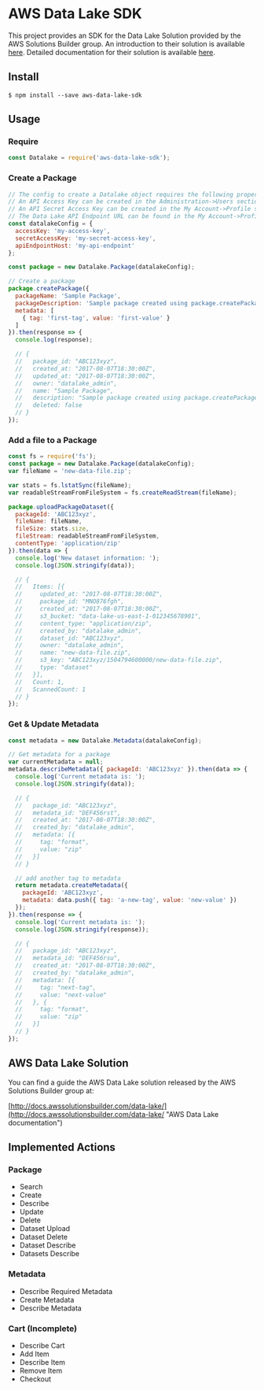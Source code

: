 AWS Data Lake SDK
=================

This project provides an SDK for the Data Lake Solution provided by the AWS Solutions Builder group. An introduction to their solution is available [here](https://aws.amazon.com/answers/big-data/data-lake-solution/ "AWS Data Lake introduction"). Detailed documentation for their solution is available [here](http://docs.awssolutionsbuilder.com/data-lake/ "AWS Data Lake documentation").

## Install

```
$ npm install --save aws-data-lake-sdk
```

## Usage

### Require
``` javascript
const Datalake = require('aws-data-lake-sdk');
```

### Create a Package
``` javascript
// The config to create a Datalake object requires the following properties
// An API Access Key can be created in the Administration->Users section
// An API Secret Access Key can be created in the My Account->Profile section
// The Data Lake API Endpoint URL can be found in the My Account->Profile section
const datalakeConfig = {
  accessKey: 'my-access-key',
  secretAccessKey: 'my-secret-access-key',
  apiEndpointHost: 'my-api-endpoint'
};

const package = new Datalake.Package(datalakeConfig);

// Create a package
package.createPackage({
  packageName: 'Sample Package',
  packageDescription: 'Sample package created using package.createPackage(...)',
  metadata: [
    { tag: 'first-tag', value: 'first-value' }
  ]
}).then(response => {
  console.log(response);

  // {
  //   package_id: "ABC123xyz",
  //   created_at: "2017-08-07T18:30:00Z",
  //   updated_at: "2017-08-07T18:30:00Z",
  //   owner: "datalake_admin",
  //   name: "Sample Package",
  //   description: "Sample package created using package.createPackage(...)",
  //   deleted: false
  // }
});
```

### Add a file to a Package
``` javascript
const fs = require('fs');
const package = new Datalake.Package(datalakeConfig);
var fileName = 'new-data-file.zip';

var stats = fs.lstatSync(fileName);
var readableStreamFromFileSystem = fs.createReadStream(fileName);

package.uploadPackageDataset({
  packageId: 'ABC123xyz',
  fileName: fileName,
  fileSize: stats.size,
  fileStream: readableStreamFromFileSystem,
  contentType: 'application/zip'
}).then(data => {
  console.log('New dataset information: ');
  console.log(JSON.stringify(data));

  // {
  //   Items: [{
  //     updated_at: "2017-08-07T18:30:00Z",
  //     package_id: "MNO876fgh",
  //     created_at: "2017-08-07T18:30:00Z",
  //     s3_bucket: "data-lake-us-east-1-012345678901",
  //     content_type: "application/zip",
  //     created_by: "datalake_admin",
  //     dataset_id: "ABC123xyz",
  //     owner: "datalake_admin",
  //     name: "new-data-file.zip",
  //     s3_key: "ABC123xyz/1504794600000/new-data-file.zip",
  //     type: "dataset"
  //   }],
  //   Count: 1,
  //   ScannedCount: 1
  // }
});
```

### Get & Update Metadata 
``` javascript
const metadata = new Datalake.Metadata(datalakeConfig);

// Get metadata for a package
var currentMetadata = null;
metadata.describeMetadata({ packageId: 'ABC123xyz' }).then(data => {
  console.log('Current metadata is: ');
  console.log(JSON.stringify(data));

  // {
  //   package_id: "ABC123xyz",
  //   metadata_id: "DEF456rst",
  //   created_at: "2017-08-07T18:30:00Z",
  //   created_by: "datalake_admin",
  //   metadata: [{
  //     tag: "format",
  //     value: "zip"
  //   }]
  // }

  // add another tag to metadata
  return metadata.createMetadata({ 
    packageId: 'ABC123xyz',
    metadata: data.push({ tag: 'a-new-tag', value: 'new-value' })
  });
}).then(response => {
  console.log('Current metadata is: ');
  console.log(JSON.stringify(response));

  // {
  //   package_id: "ABC123xyz",
  //   metadata_id: "DEF456rsu",
  //   created_at: "2017-08-07T18:30:00Z",
  //   created_by: "datalake_admin",
  //   metadata: [{
  //     tag: "next-tag",
  //     value: "next-value"
  //   }, {
  //     tag: "format",
  //     value: "zip"
  //   }]
  // }
});
```

## AWS Data Lake Solution

You can find a guide the AWS Data Lake solution released by the AWS Solutions Builder group at:

[http://docs.awssolutionsbuilder.com/data-lake/](http://docs.awssolutionsbuilder.com/data-lake/ "AWS Data Lake documentation")

## Implemented Actions

### Package
* Search
* Create
* Describe
* Update
* Delete
* Dataset Upload
* Dataset Delete
* Dataset Describe
* Datasets Describe

### Metadata
* Describe Required Metadata
* Create Metadata
* Describe Metadata

### Cart (Incomplete)
* Describe Cart
* Add Item
* Describe Item
* Remove Item
* Checkout

